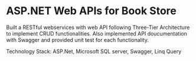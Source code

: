 # ASP.NET Web APIs for Book Store

Built a RESTful webservices with web API following Three-Tier Architecture to implement CRUD functionalities.
Also implemented API doucumentation with Swagger and provided unit test for each functionality.

Technology Stack:
ASP.Net, Microsoft SQL server, Swagger, Linq Query

